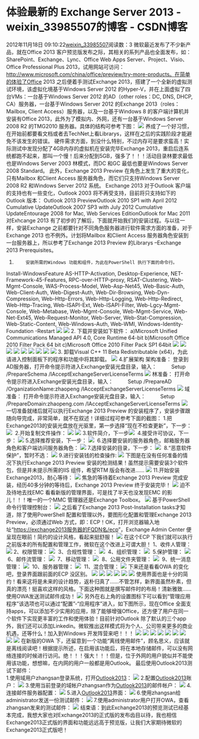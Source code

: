 # 体验最新的 Exchange Server 2013 - weixin_33985507的博客 - CSDN博客
2012年11月18日 09:10:22[weixin_33985507](https://me.csdn.net/weixin_33985507)阅读数：3
微软最近发布了不少新产品，就在Office 2013 客户预览版发布之际，其相关的系列产品也全面发布，如：SharePoint、Exchange、Lync、Office Web Apps Server、Project、Visio、Office Professional Plus 2013，试用网站可访问：http://www.microsoft.com/china/office/preview/try-more-products。在简单的体验了Office 2013 之后便着手测试Exchange 2013，搭建了一个全新的虚拟测试环境，该虚拟化境基于Windows Server 2012 的Hyper-V，并在上面虚拟了四台VMs：一台基于Windows Server 2012 的AD（other roles：DC, DNS, DHCP, CA）服务器，一台基于Windows Server 2012 的Exchange 2013（roles：Mailbox, Client Access）服务器，以及一台基于Windows 8 的客户端计算机并安装有Office 2013，此外为了模拟内、外网，还有一台基于Windows Server 2008 R2 的TMG2010 服务器。具体的结构可参考下图：
![](http://192.168.88.252/attachment/photo/Mon_1210/575_020b1349514173ef3c3001b789042.jpg)
养成了一个好习惯，在开始前都要看文档或者去TechNet上看Librarys，这样在之后的实践阶段才能避免不该发生的错误。
硬件需求方面，到没什么特别，不过内存可是要求蛮高！实际测试中发现分配了4GB内存的虚拟机在安装完毕Exchange 2013，重启后连系统都跑不起来，那叫一个慢！后来分配到5GB，强多了！！！活动目录林要求最低也是Windows Server 2003 林模式，而DC 和GC 最低也要是Windows Server 2008 Standard。
此外，Exchange 2013 Preview 在角色上发生了重大的变化，只有Mailbox 和Client Access 服务器角色，而它们只支持Windows Server 2008 R2 和Windows Server 2012 系统。
        Exchange 2013 对于Outlook 客户端的支持也有一些变化，Outlook 2003 将不再受支持，目前将只支持如下的Outlook 版本：
Outlook  2013 PreviewOutlook 2010 SP1 with April 2012  Cumulative UpdateOutlook 2007 SP3 with July 2012  Cumulative UpdateEntourage 2008 for Mac, Web Services  EditionOutlook for Mac 2011
对Exhcange 2013 有了初步的了解后，下面就开始我们的安装过程。与以往一样，安装Exchange 之前都要针对不同角色服务器进行软件需求方面的准备，对于Exchange 2013 也不例外。计划将Mailbox 和Client Access 服务器角色安装到一台服务器上，所以参考了Exchange 2013 Preview 的Librarys –Exchange 2013  Prerequisites。
1.         安装所需的Windows 功能和组件，为此在PowerShell 执行下面的命令行。
Install-WindowsFeature AS-HTTP-Activation, Desktop-Experience,  NET-Framework-45-Features, RPC-over-HTTP-proxy, RSAT-Clustering,  Web-Mgmt-Console, WAS-Process-Model, Web-Asp-Net45, Web-Basic-Auth,  Web-Client-Auth, Web-Digest-Auth, Web-Dir-Browsing, Web-Dyn-Compression,  Web-Http-Errors, Web-Http-Logging, Web-Http-Redirect, Web-Http-Tracing,  Web-ISAPI-Ext, Web-ISAPI-Filter, Web-Lgcy-Mgmt-Console, Web-Metabase,  Web-Mgmt-Console, Web-Mgmt-Service, Web-Net-Ext45, Web-Request-Monitor,  Web-Server, Web-Stat-Compression, Web-Static-Content, Web-Windows-Auth, Web-WMI,  Windows-Identity-Foundation -Restart
![](http://blog.51cto.com/attachment/201211/162243904.png)
![](http://blog.51cto.com/attachment/201211/162307567.png)
2.         下载并安装如下软件：
a)Microsoft  Unified Communications Managed API 4.0, Core Runtime 64-bit
    b)Microsoft Office 2010 Filter  Pack 64 bit
    c)Microsoft Office 2010 Filter  Pack SP1 64bit
![](http://blog.51cto.com/attachment/201211/162701918.png)
![](http://blog.51cto.com/attachment/201211/162720589.png)
![](http://blog.51cto.com/attachment/201211/162734370.png)
![](http://blog.51cto.com/attachment/201211/162836114.png)
![](http://blog.51cto.com/attachment/201211/162849929.png)
![](http://blog.51cto.com/attachment/201211/162904486.png)
![](http://blog.51cto.com/attachment/201211/162923522.png)
![](http://blog.51cto.com/attachment/201211/162935988.png)
![](http://blog.51cto.com/attachment/201211/162944564.png)
3.         卸载Visual C++ 11 Beta Redistributable (x64)，为此请进入控制面板下的程序和功能中将其卸载。
![](http://blog.51cto.com/attachment/201211/164134108.jpg)
4.扩展架构
架构准备：
登录到AD服务器，打开命令提示符进入Exchange安装光盘目录，输入：
         Setup /PrepareSchema /IAcceptExchangeServerLicenseTerms
![](http://blog.51cto.com/attachment/201211/165120557.png)
林准备：
打开命令提示符进入Exchange安装光盘目录，输入：
         Setup /PrepareAD /OrganizationName:zhaopeng /IAcceptExchangeServerLicenseTerms
![](http://blog.51cto.com/attachment/201211/165138704.png)
域准备：
打开命令提示符进入Exchange安装光盘目录，输入：
         Setup /PrepareDomain:zhaopeng.com /IAcceptExchangeServerLicenseTerms
![](http://blog.51cto.com/attachment/201211/165158369.png)
一切准备就绪后就可以执行Exchange 2013 Preview 的安装程序了，安装步骤跟随向导完成，非常简单，就不在叙述！详细过程可参考下面的截图：
1.把Exchange2013的安装光盘放在光驱里，第一步选择“现在不检查更新”，下一步：
![](http://blog.51cto.com/attachment/201211/165444646.png)
 2.开始复制文件操作：
![](http://blog.51cto.com/attachment/201211/165503504.png)
![](http://blog.51cto.com/attachment/201211/165703852.png)
3.软件简介，下一步![](http://blog.51cto.com/attachment/201211/165744878.png)
 4.接受许可协议，下一步：
![](http://blog.51cto.com/attachment/201211/165828907.png)
5.选择推荐安装，下一步：
![](http://blog.51cto.com/attachment/201211/165859771.png)
 6.选择要安装的服务器角色，邮箱服务器角色和客户端访问服务器角色：
![](http://blog.51cto.com/attachment/201211/170016866.png)
7.选择安装的目录，下一步：
![](http://blog.51cto.com/attachment/201211/170104197.png)
 8.“恶意软件保护”，暂时不选：
![](http://blog.51cto.com/attachment/201211/170135865.png)
9.进行安装钱的检查操作:
![](http://blog.51cto.com/attachment/201211/170228817.png)
下图是在没有任何准备的情况下执行Exchange 2013 Preview 安装的检测结果！虽然提示需要安装3个软件包，但是并未提示所需的IIS 组件，希望RTM 版会有改进……
![](http://blog.51cto.com/attachment/201211/170306364.png)
11.开始安装Exchange2013，耐心等待：
![](http://blog.51cto.com/attachment/201211/170325399.png)
焦急的等待着Exchange 2013 Preview 完成安装，经历40多分钟的等待后，Exchange 2013 Preview 终于安装完毕！
![](http://blog.51cto.com/attachment/201211/170622970.png)
迫不及待地去找EMC 看看新版的管理界面，可是找了半天也没发现EMC 的影儿！！！唯一的一个MMC 管理器还是Exchange Toolbox。
![](http://blog.51cto.com/attachment/201211/170650357.png)
基于PowerShell命令行管理控制台：
![](http://blog.51cto.com/attachment/201211/170704595.png)
之后看了Exchange 2013  Post-Installation tasks才知道，除了使用PowerShell 配置和管理以外，要图形化配置和管理Exchange 2013 Preview，必须通过Web 方式，即：ECP！OK，打开浏览器输入地址“[https://exchange2013服务器的FQDN名/ecp](https://ex2013/ecp)”，Exchange Admin Center 便呈现在眼前！简约的设计风格，看起来挺舒服！
![](http://blog.51cto.com/attachment/201211/084414315.png)
在这个ECP 下我们就可以执行之前版本的所有配置和管理工作，微软在这个改进上可谓大胆！
1、收件人管理：
![](http://blog.51cto.com/attachment/201211/170957583.png)
2、权限管理：
![](http://blog.51cto.com/attachment/201211/171023369.png)
 3、合规性管理：
![](http://blog.51cto.com/attachment/201211/171042964.png)
 4、组织管理：
![](http://blog.51cto.com/attachment/201211/171139323.png)
 5.保护管理：
![](http://blog.51cto.com/attachment/201211/171148351.png)
 6、邮件流管理：
![](http://blog.51cto.com/attachment/201211/171200232.png)
 7、移动管理：
![](http://blog.51cto.com/attachment/201211/171215178.png)
 8、公用文件夹管理：
![](http://blog.51cto.com/attachment/201211/171223428.png)
 9、统一消息管理：
![](http://blog.51cto.com/attachment/201211/171301180.png)
 10、服务器管理：
![](http://blog.51cto.com/attachment/201211/171309430.png)
 11、混合管理：
![](http://blog.51cto.com/attachment/201211/171319174.png)
下来还是看看OWA 的变化吧，登录界面跟前面的ECP 没区别。
![](http://blog.51cto.com/attachment/201211/171332199.png)
![](http://blog.51cto.com/attachment/201211/171338776.png)
![](http://blog.51cto.com/attachment/201211/171346596.png)
![](http://blog.51cto.com/attachment/201211/090534903.png)
![](http://blog.51cto.com/attachment/201211/090556230.png)
![](http://blog.51cto.com/attachment/201211/090610554.png)
使用界面也是十分的简约！看来这将是未来的设计趋势，返朴归真了……不管怎样，新界面虽然朴素，但真的漂亮！挺喜欢这样的风格。下面这种图就是撰写邮件时的布局！清新雅致……
使用OWA发送测试邮件成功！
![](http://blog.51cto.com/attachment/201211/090651531.png)
另外在右上角的设置图标下可以看到“管理应用程序”该选项也可以通过“配置”-“应用程序”进入，如下图所示，现在Office 全面支持apps，可以添加不少实用的应用，除了能够增强Office，还方便了用户在同一个软件下实现更丰富的工作和使用体验！目前针对Outlook 除了默认的三个app 外，我们还可以添加Linkedin。微软推出这样模式将为个人、公司带来更多的商业机遇，还等什么！加入到Windows 开发阵营来吧！！！
![](http://blog.51cto.com/attachment/201211/093559935.png)
![](http://blog.51cto.com/attachment/201211/093629756.png)
![](http://blog.51cto.com/attachment/201211/093643459.png)
![](http://blog.51cto.com/attachment/201211/093656845.png)
![](http://blog.51cto.com/attachment/201211/093727899.png)
![](http://blog.51cto.com/attachment/201211/093739338.png)
![](http://blog.51cto.com/attachment/201211/093751595.png)
![](http://blog.51cto.com/attachment/201211/093801876.png)
![](http://blog.51cto.com/attachment/201211/093808259.png)
在新版的OWA 下，还留意到一个功能“离线使用邮件”，顾名思义，应该就是离线阅读吧！根据提示所述，在启用该功能后，将在本地存储邮件，可以没有网络连接的时候进行访问。绝！！！强大！！！但是，位于外网的用户貌似并不能使用该功能，想想嘛，在内网的用户一般都是用Outlook。
最后使用Outlook2013测试下邮件：     
1.使用域用户zhangsan登录系统，打开[Outlook2013](http://blog.51cto.com/attachment/201211/101045228.png)：
![](http://blog.51cto.com/attachment/201211/101045228.png)
2.配置[Outlook2013](http://blog.51cto.com/attachment/201211/101126128.png)账户：
![](http://blog.51cto.com/attachment/201211/101126128.png)
3.使用当前登录的域帐户zhangsan作为[Outlook2013](http://blog.51cto.com/attachment/201211/101146598.png)的邮件帐户：
![](http://blog.51cto.com/attachment/201211/101146598.png)
4.连接邮件服务器配置：
![](http://blog.51cto.com/attachment/201211/101224690.png)
5.进入[Outlook2013](http://blog.51cto.com/attachment/201211/101247401.png)界面：
![](http://blog.51cto.com/attachment/201211/101247401.png)
6.使用zhangsan给administrator发送一份测试邮件：
![](http://blog.51cto.com/attachment/201211/101311227.png)
7.使用administrator用户打开OWA，查看zhangsan发来的测试邮件：
![](http://blog.51cto.com/attachment/201211/101342947.png)
结束语：到此Exchange2013的预览测试已经基本完成，我想大家也对Exchange2013的正式版的发布齿目以待，我也相信Exchange2013正式版的界面和功能远远高于预览版，让我们大家期待微软的Exchange2013正式版吧！
